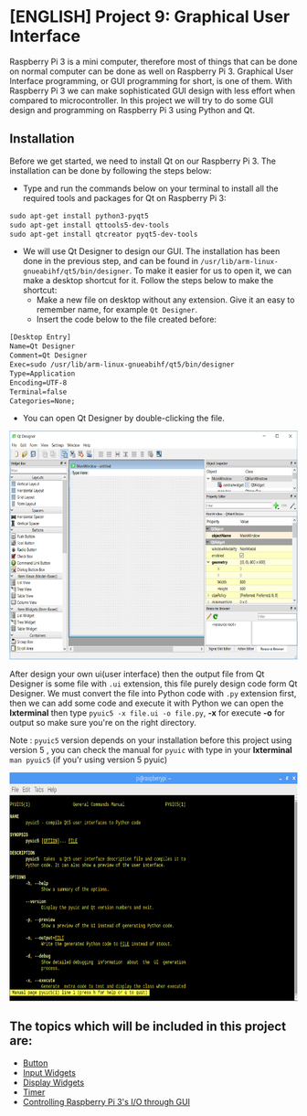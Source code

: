 # [ENGLISH] Project 9: Graphical User Interface
Raspberry Pi 3 is a mini computer, therefore most of things that can be done on normal computer can be done as well on Raspberry Pi 3. Graphical User Interface programming, or GUI programming for short, is one of them. With Raspberry Pi 3 we can make sophisticated GUI design with less effort when compared to microcontroller. In this project we will try to do some GUI design and programming on Raspberry Pi 3 using Python and Qt.

## Installation
Before we get started, we need to install Qt on our Raspberry Pi 3. The installation can be done by following the steps below:
* Type and run the commands below on your terminal to install all the required tools and packages for Qt on Raspberry Pi 3:
```
sudo apt-get install python3-pyqt5
sudo apt-get install qttools5-dev-tools
sudo apt-get install qtcreator pyqt5-dev-tools
```
* We will use Qt Designer to design our GUI. The installation has been done in the previous step, and can be found in ```/usr/lib/arm-linux-gnueabihf/qt5/bin/designer```. To make it easier for us to open it, we can make a desktop shortcut for it. Follow the steps below to make the shortcut:
    * Make a new file on desktop without any extension. Give it an easy to remember name, for example ```Qt Designer```.
    * Insert the code below to the file created before:
```
[Desktop Entry]
Name=Qt Designer
Comment=Qt Designer
Exec=sudo /usr/lib/arm-linux-gnueabihf/qt5/bin/designer
Type=Application
Encoding=UTF-8
Terminal=false
Categories=None;
```
* You can open Qt Designer by double-clicking the file.

<img src="/images/Qt.png" height="400">

After design your own ui(user interface) then the output file from Qt Designer is some file with ```.ui``` extension, this file purely design code form Qt Designer. We must convert the file into Python code with ```.py``` extension first,  then we can add some code and execute it with Python we can open the **lxterminal** then type ```pyuic5 -x file.ui -o file.py```, **-x** for execute **-o** for output so make sure you're on the right directory.

Note : ```pyuic5``` version depends on your installation before this project using version 5 , you can check the manual for ```pyuic``` with type in your **lxterminal** ```man pyuic5``` (if you'r using version 5 pyuic)

<img src="/images/manpyuic5.PNG" height="400">

## The topics which will be included in this project are:
* [Button](/09_Graphical_User_Interface/1.Button/)
* [Input Widgets](/09_Graphical_User_Interface/2.Input_Widget/)
* [Display Widgets](/09_Graphical_User_Interface/3.Display_Widget/)
* [Timer](/09_Graphical_User_Interface/4.Timer/)
* [Controlling Raspberry Pi 3's I/O through GUI](/09_Graphical_User_Interface/5.Controlling_GPIO_on_Raspberry_Pi/)
